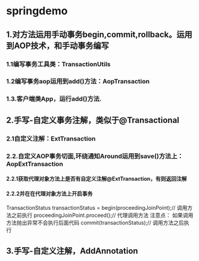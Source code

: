 # springdemo
## 1.对方法运用手动事务begin,commit,rollback。运用到AOP技术，和手动事务编写
### 1.1编写事务工具类：TransactionUtils
### 1.2编写事务aop运用到add()方法：AopTransaction
### 1.3.客户端类App，运行add()方法.

## 2.手写-自定义事务注解，类似于@Transactional
### 2.1自定义注解：ExtTransaction
### 2.2.自定义AOP事务切面,环绕通知Around运用到save()方法上：AopExtTransaction
#### 2.2.1获取代理对象方法上是否有自定义注解@ExtTransaction，有则返回注解
#### 2.2.2并在在代理对象方法上开启事务

TransactionStatus transactionStatus = begin(proceedingJoinPoint);// 调用方法之前执行
proceedingJoinPoint.proceed();// 代理调用方法 注意点： 如果调用方法抛出异常不会执行后面代码
commit(transactionStatus);// 调用方法之后执行

## 3.手写-自定义注解，AddAnnotation


